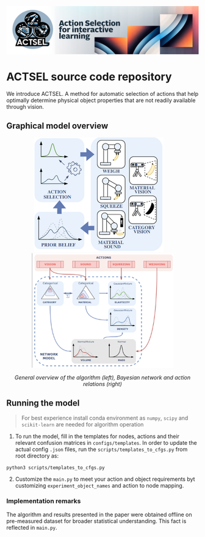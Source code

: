 <p align="center">
  <img src="_src_images/actsel_github_banner.png" alt="Action Selection algorithm to explore the physical properties in broader term.">
</p>

# ACTSEL source code repository
We introduce ACTSEL. A method for automatic selection of actions that help optimally determine physical object properties that are not readily available through vision.

## Graphical model overview
<p align="center">
  <img src="_src_images/actsel_general_diagram.png" alt="General diagram of ACTSEL algorithm in action."
  height="300"
  style="margin-right: 20px;">
  <img src="_src_images/actsel_actions_network.png" alt="Bayesian network" height="300">
</p>
<p align="center">
  <em>General overview of the algorithm (left), Bayesian network and action relations (right)</em>
</p>

## Running the model
> For best experience install conda environment as `numpy`, `scipy` and `scikit-learn` are needed for algorithm operation
  1) To run the model, fill in the templates for nodes, actions and their relevant confusion matrices in `configs/templates`. In order to update the actual config `.json` files, run the `scripts/templates_to_cfgs.py` from root directory as:
  ```
  python3 scripts/templates_to_cfgs.py
  ```

  2) Customize the `main.py` to meet your action and object requirements byt customizing `experiment_object_names` and action to node mapping.

### Implementation remarks
The algorithm and results presented in the paper were obtained offline on pre-measured dataset for broader statistical understanding. This fact is reflected in `main.py`.

